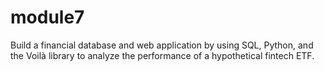 # module7
Build a financial database and web application by using SQL, Python, and the Voilà library to analyze the performance of a hypothetical fintech ETF.
